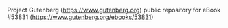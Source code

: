 Project Gutenberg (https://www.gutenberg.org) public repository for
eBook #53831 (https://www.gutenberg.org/ebooks/53831)
